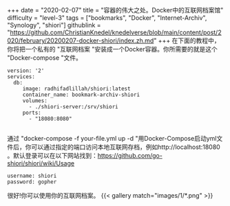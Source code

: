 +++
date = "2020-02-07"
title = "容器的伟大之处。Docker中的互联网档案馆"
difficulty = "level-3"
tags = ["bookmarks", "Docker", "Internet-Archiv", "Synology", "shiori"]
githublink = "https://github.com/ChristianKnedel/knedelverse/blob/main/content/post/2020/february/20200207-docker-shiori/index.zh.md"
+++
在下面的教程中，你将把一个私有的 "互联网档案 "安装成一个Docker容器。你所需要的就是这个 "Docker-compose "文件。
```
version: '2'
services:
  db:
     image: radhifadlillah/shiori:latest
     container_name: bookmark-archiv-shiori
     volumes:
       - ./shiori-server:/srv/shiori
     ports:
       - "18080:8080"


```
通过 "docker-compose -f your-file.yml up -d "用Docker-Compose启动yml文件后，你可以通过指定的端口访问本地互联网存档，例如http://localhost:18080 。默认登录可以在以下网站找到：https://github.com/go-shiori/shiori/wiki/Usage
```
username: shiori
password: gopher

```
很好!你可以使用你的互联网档案。
{{< gallery match="images/1/*.png" >}}